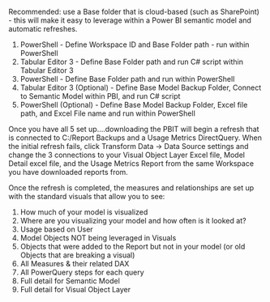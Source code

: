 Recommended: use a Base folder that is cloud-based (such as SharePoint) - this will make it easy to leverage within a Power BI semantic model and automatic refreshes. 

1. PowerShell - Define Workspace ID and Base Folder path - run within PowerShell
2. Tabular Editor 3 - Define Base Folder path and run C# script within Tabular Editor 3
3. PowerShell - Define Base Folder path and run within PowerShell
4. Tabular Editor 3 (Optional) - Define Base Model Backup Folder, Connect to Semantic Model within PBI, and run C# script
5. PowerShell (Optional) - Define Base Model Backup Folder, Excel file path, and Excel File name and run within PowerShell


Once you have all 5 set up....downloading the PBIT will begin a refresh that is connected to C:/Report Backups and a Usage Metrics DirectQuery. When the initial refresh fails, click Transform Data -> Data Source settings and change the 3 connections to your Visual Object Layer Excel file, Model Detail excel file, and the Usage Metrics Report from the same Workspace you have downloaded reports from. 

Once the refresh is completed, the measures and relationships are set up with the standard visuals that allow you to see:

1. How much of your model is visualized
2. Where are you visualizing your model and how often is it looked at?
3. Usage based on User
4. Model Objects NOT being leveraged in Visuals
5. Objects that were added to the Report but not in your model (or old Objects that are breaking a visual)
6. All Measures & their related DAX
7. All PowerQuery steps for each query
8. Full detail for Semantic Model
9. Full detail for Visual Object Layer
